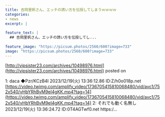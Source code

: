 ```yaml
---
title: 吉岡里帆さん、エッチの誘い方を伝授してしまうｗｗｗｗ
categories:
- news
excerpt: |
  
feature_text: |
  ## 吉岡里帆さん、エッチの誘い方を伝授してし...
  
feature_image: "https://picsum.photos/2560/600?image=733"
image: "https://picsum.photos/2560/600?image=733"
---
```


[http://vipsister23.com/archives/10498976.html](http://vipsister23.com/archives/10498976.html)
posted on 

<!--more-->

1: daca ◆Pzr/KCzB4I 2023/12/19(火) 13:36:12.86 ID:Z/h0o018p.net [https://video.twimg.com/amplify_video/1736705415810068480/vid/avc1/752x540/vHbYRhBvM9eI4gKK.mp4?tag=14](https://video.twimg.com/amplify_video/1736705415810068480/vid/avc1/752x540/vHbYRhBvM9eI4gKK.mp4?tag=14) 2: それでも動く名無し 2023/12/19(火) 13:36:24.72 ID:0T4AGTwf0.net https:/...
